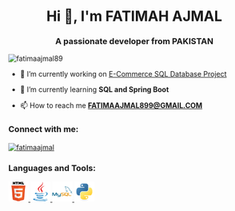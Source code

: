 <h1 align="center">Hi 👋, I'm FATIMAH AJMAL</h1>
<h3 align="center">A passionate developer from PAKISTAN</h3>

<p align="left"> <img src="https://komarev.com/ghpvc/?username=fatimaajmal89&label=Profile%20views&color=0e75b6&style=flat" alt="fatimaajmal89" /> </p>

- 🔭 I’m currently working on [E-Commerce SQL Database Project](https://github.com/FatimaAjmal89/ECommerce-SQL-Database)

- 🌱 I’m currently learning **SQL and Spring Boot**

- 📫 How to reach me **FATIMAAJMAL899@GMAIL.COM**

<h3 align="left">Connect with me:</h3>
<p align="left">
<a href="https://linkedin.com/in/fatimaajmal" target="blank"><img align="center" src="https://raw.githubusercontent.com/rahuldkjain/github-profile-readme-generator/master/src/images/icons/Social/linked-in-alt.svg" alt="fatimaajmal" height="30" width="40" /></a>
</p>

<h3 align="left">Languages and Tools:</h3>
<p align="left"> <a href="https://www.w3.org/html/" target="_blank" rel="noreferrer"> <img src="https://raw.githubusercontent.com/devicons/devicon/master/icons/html5/html5-original-wordmark.svg" alt="html5" width="40" height="40"/> </a> <a href="https://www.java.com" target="_blank" rel="noreferrer"> <img src="https://raw.githubusercontent.com/devicons/devicon/master/icons/java/java-original.svg" alt="java" width="40" height="40"/> </a> <a href="https://www.mysql.com/" target="_blank" rel="noreferrer"> <img src="https://raw.githubusercontent.com/devicons/devicon/master/icons/mysql/mysql-original-wordmark.svg" alt="mysql" width="40" height="40"/> </a> <a href="https://www.python.org" target="_blank" rel="noreferrer"> <img src="https://raw.githubusercontent.com/devicons/devicon/master/icons/python/python-original.svg" alt="python" width="40" height="40"/> </a> </p>
